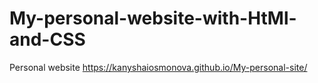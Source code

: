 # My-personal-website-with-HtMl-and-CSS
Personal website 
https://kanyshaiosmonova.github.io/My-personal-site/
